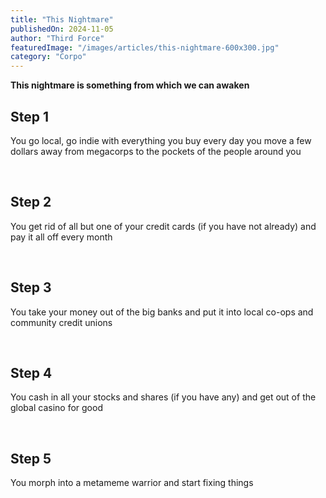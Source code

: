 ```yaml
---
title: "This Nightmare"
publishedOn: 2024-11-05
author: "Third Force"
featuredImage: "/images/articles/this-nightmare-600x300.jpg"
category: "Corpo"
---
```


**This nightmare is something from which we can awaken**‍

## Step 1

You go local, go indie with everything you buy every day you move a few dollars away from megacorps to the pockets of the people around you

‍

## Step 2

You get rid of all but one of your credit cards (if you have not already) and pay it all off every month

‍

## Step 3

You take your money out of the big banks and put it into local co-ops and community credit unions

‍

## Step 4

You cash in all your stocks and shares (if you have any) and get out of the global casino for good

‍

## Step 5

You morph into a metameme warrior and start fixing things

‍
